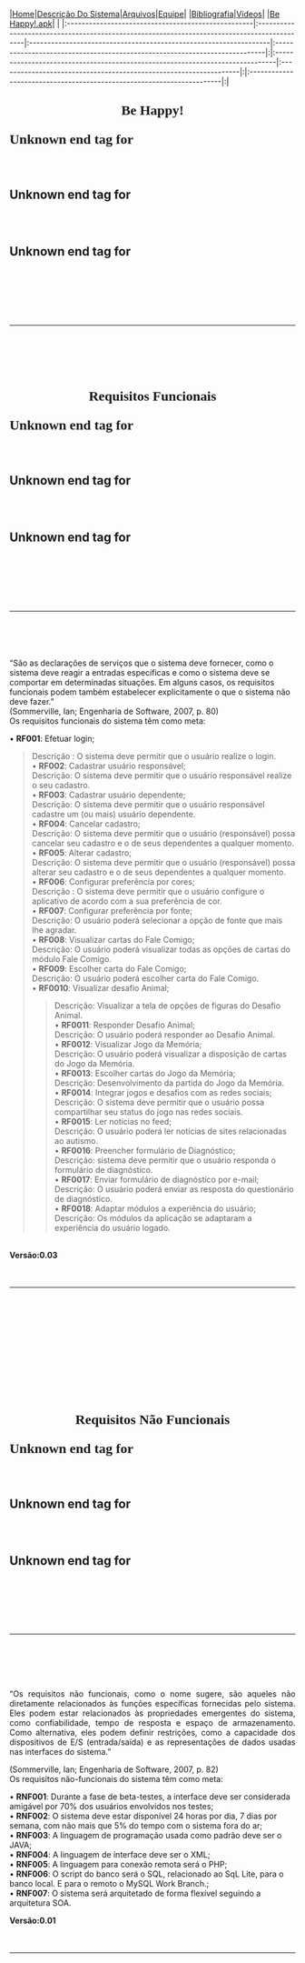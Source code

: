 |<a href='http://code.google.com/p/be-happy'>Home</a>|<a href='https://code.google.com/p/be-happy/wiki/DescricaoDoProjeto'>Descrição Do Sistema</a>|<a href='https://code.google.com/p/be-happy/wiki/Docs'>Arquivos</a>|<a href='https://code.google.com/p/be-happy/wiki/Desenvolvedores'>Equipe</a>| |<a href='https://code.google.com/p/be-happy/wiki/Bibliografia'>Bibliografia</a>|<a href='https://code.google.com/p/be-happy/wiki/Videos'>Vídeos</a>| |<a href='https://code.google.com/p/be-happy/wiki/apk'>Be Happy!.apk</a>| |
|:---------------------------------------------------|:--------------------------------------------------------------------------------------------|:------------------------------------------------------------------|:---------------------------------------------------------------------------|:|:------------------------------------------------------------------------------|:------------------------------------------------------------------|:|:----------------------------------------------------------------------|:|

<h2><b>

<FONT FACE="TIMES" SIZE="5">

<p align='CENTER'>Be Happy!</p>

Unknown end tag for </font>

<br>
<br>
Unknown end tag for </b><br>
<br>
<br>
<br>
Unknown end tag for </h2><br>
<br>
<br>
<br>
<br>
<hr><br>
<br>
<br>
<br>
<h2><b>

<FONT FACE="TIMES" SIZE="5">

<p align='CENTER'>Requisitos Funcionais</p>

Unknown end tag for </font>

<br>
<br>
Unknown end tag for </b><br>
<br>
<br>
<br>
Unknown end tag for </h2><br>
<br>
<br>
<br>
<br>
<hr><br>
<br>
<br>
<br>
“São as declarações de serviços que o sistema deve fornecer, como o sistema deve reagir a entradas específicas e como o sistema deve se comportar em determinadas situações. Em alguns casos, os requisitos funcionais podem também estabelecer explicitamente o que o sistema não deve fazer.”<br>
(Sommerville, Ian; Engenharia de Software, 2007, p. 80)<br>
Os requisitos funcionais do sistema têm como meta:<br>

•	<b>RF001</b>: Efetuar login;<br>
<blockquote>Descrição : O sistema deve permitir que o usuário realize o login.<br>
•	<b>RF002</b>: Cadastrar usuário responsável;<br>
Descrição: O sistema deve permitir que o usuário responsável realize o seu cadastro.<br>
•	<b>RF003</b>: Cadastrar usuário dependente;<br>
Descrição: O sistema deve permitir que o usuário responsável cadastre um (ou mais) usuário dependente.<br>
•	<b>RF004</b>: Cancelar cadastro;<br>
Descrição: O sistema deve permitir que o usuário (responsável) possa cancelar seu cadastro e o de seus dependentes a qualquer momento. <br>
•	<b>RF005</b>: Alterar cadastro;<br>
Descrição: O sistema deve permitir que o usuário (responsável) possa alterar seu cadastro e o de seus dependentes a qualquer momento.<br>
•	<b>RF006</b>: Configurar preferência por cores;<br>
Descrição : O sistema deve permitir que o usuário configure o aplicativo de acordo com a sua preferência de cor. <br>
•	<b>RF007</b>: Configurar preferência por fonte;<br>
Descrição: O usuário poderá selecionar a opção de fonte que mais lhe agradar.<br>
•	<b>RF008</b>: Visualizar cartas do Fale Comigo;<br>
Descrição: O usuário poderá visualizar todas as opções de cartas do módulo Fale Comigo. <br>
•	<b>RF009</b>: Escolher carta do Fale Comigo;<br>
Descrição: O usuário poderá escolher carta do Fale Comigo. <br>
•	<b>RF0010</b>: Visualizar desafio Animal;<br>
<blockquote>Descrição: Visualizar a tela de opções de figuras do Desafio Animal.<br>
•	<b>RF0011</b>: Responder Desafio Animal;<br>
Descrição: O usuário poderá responder ao Desafio Animal. <br>
•	<b>RF0012</b>: Visualizar Jogo da Memória;<br>
Descrição: O usuário poderá visualizar a disposição de cartas do Jogo da Memória.<br>
•	<b>RF0013</b>: Escolher cartas do Jogo da Memória;<br>
Descrição: Desenvolvimento da partida do Jogo da Memória.<br>
•	<b>RF0014</b>: Integrar jogos e desafios com as redes sociais;<br>
Descrição: O sistema deve permitir que o usuário possa compartilhar seu status do jogo nas redes sociais.<br>
•	<b>RF0015</b>: Ler notícias no feed;<br>
Descrição: O usuário poderá ler notícias de sites relacionadas ao autismo.<br>
•	<b>RF0016</b>: Preencher formulário de Diagnóstico;<br>
Descrição: sistema deve permitir que o usuário responda o formulário de diagnóstico.<br>
•	<b>RF0017</b>: Enviar formulário de diagnóstico por e-mail;<br>
Descrição: O usuário poderá enviar as resposta do questionário de diagnóstico.<br>
•	<b>RF0018</b>: Adaptar módulos a experiência do usuário;<br>
Descrição: Os módulos da aplicação se adaptaram a experiência do usuário logado.<br></blockquote></blockquote>

<br>
<b>Versão:0.03</b>
<br>
<br>
<br>
<hr><br>
<br>
<br>
<br>
<br>
<br>
<H2 TEXT-ALIGN='CENTER'><br>
<br>
<b>

<FONT FACE="TIMES" SIZE="5">

<p align='center'>Requisitos Não Funcionais</p>

Unknown end tag for </font>

<br>
<br>
Unknown end tag for </b><br>
<br>
<br>
<br>
Unknown end tag for </H2><br>
<br>
<br>
<br>
<br>
<hr><br>
<br>
<br>
<br>
<p align='justify'>“Os requisitos não funcionais, como o nome sugere, são aqueles não diretamente relacionados às funções específicas fornecidas pelo sistema. Eles podem estar relacionados às propriedades emergentes do sistema, como confiabilidade, tempo de resposta e espaço de armazenamento. Como alternativa, eles podem definir restrições, como a capacidade dos dispositivos de E/S (entrada/saída) e as representações de dados usadas nas interfaces do sistema.”</p>
(Sommerville, Ian; Engenharia de Software, 2007, p. 82)<br>
Os requisitos não-funcionais do sistema têm como meta:<br>

•	<b>RNF001</b>: Durante a fase de beta-testes, a interface deve ser considerada amigável por 70% dos usuários envolvidos nos testes;<br>
•	<b>RNF002</b>: O sistema deve estar disponível 24 horas por dia, 7 dias por semana, com não mais que 5% do tempo com o sistema fora do ar;<br>
•	<b>RNF003</b>: A linguagem de programação usada como padrão deve ser o JAVA;<br>
•	<b>RNF004</b>: A linguagem de interface deve ser o XML;<br>
•	<b>RNF005</b>: A linguagem para conexão remota será o PHP;<br>
•	<b>RNF006</b>: O script do banco será o SQL, relacionado ao SqL Lite, para o banco local. E para o remoto o MySQL Work Branch.;<br>
•	<b>RNF007</b>: O sistema será arquitetado de forma flexível seguindo a arquitetura SOA.<br>

<b>Versão:0.01</b>
<br>
<br>
<br>
<hr><br>
<br>
<br>
<br>
<br>
<p align='center'><img src='http://static.tumblr.com/l1z3ey5/jqHlte56k/11714641799.png' alt='' align='middle' title='' />